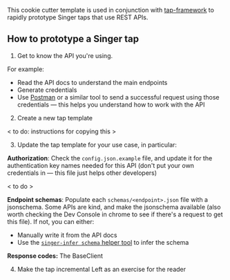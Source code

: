 This cookie cutter template is used in conjunction with [tap-framework]() to rapidly prototype Singer taps that use REST APIs.

## How to prototype a Singer tap

1. Get to know the API you're using.

For example:
- Read the API docs to understand the main endpoints
- Generate credentials
- Use [Postman](https://www.postman.com/) or a similar tool to send a successful request using those credentials — this helps you understand how to work with the API

2. Create a new tap template

< to do: instructions for copying this >



3. Update the tap template for your use case, in particular:


**Authorization**:
Check the `config.json.example` file, and update it for the authentication key names needed for this API (don't put your own credentials in — this file just helps other developers)

< to do >

**Endpoint schemas**:
Populate each `schemas/<endpoint>.json` file with a jsonschema. Some APIs are kind, and make the jsonschema available (also worth checking the Dev Console in chrome to see if there's a request to get this file). If not, you can either:
- Manually write it from the API docs
- Use the [`singer-infer schema` helper tool](https://github.com/singer-io/singer-tools#singer-infer-schema) to infer the schema

**Response codes:**
The BaseClient

4. Make the tap incremental
Left as an exercise for the reader
